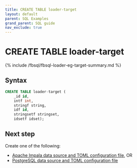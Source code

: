```yaml
---
title: CREATE TABLE loader-target
layout: default
parent: SQL Examples
grand_parent: SQL guide
nav_exclude: true
---
```


# CREATE TABLE loader-target

{% include /fbsql/fbsql-loader-eg-target-summary.md %}

## Syntax

```sql
CREATE TABLE loader-target (
    _id id,
    intf int,
    stringf string,
    idf id,
    stringsetf stringset,
    idsetf idset);
```

## Next step

Create one of the following:
* [Apache Impala data source and TOML configuration file](/docs/tools/fbsql/examples/fbsql-loader-impala-source), OR
* [PostgreSQL data source and TOML configuration file](/docs/tools/fbsql/examples/fbsql-loader-postgres-source)

